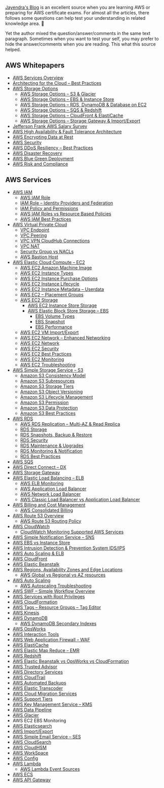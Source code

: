 [Jayendra's Blog](http://jayendrapatil.com) is an excellent source when you are learning AWS or preparing for AWS certificate exams. For almost all the articles, there follows some questions can help test your understanding in related knowledge area. 

Yet the author mixed the question/answer/comments in the same text paragraph. Sometimes when you want to test your self, you may prefer to hide the answer/comments when you are reading. This what this source helped.

<h2>AWS Whitepapers</h2>

<ul>
    <li><a href="https://github.com/algogz/jayendrapatil/blob/master/md/whitepaper/aws-services-overview.md">AWS Services Overview</a></li>
    <li><a href="https://github.com/algogz/jayendrapatil/blob/master/md/whitepaper/aws-architecting-for-the-cloud-best-practices-whitepaper.md">Architecting for the Cloud – Best Practices</a></li>
    <li><a href="https://github.com/algogz/jayendrapatil/blob/master/md/whitepaper/aws-storage-options-whitepaper.md">AWS Storage Options</a>
        <ul>
            <li><a href="https://github.com/algogz/jayendrapatil/blob/master/md/whitepaper/aws-storage-options-whitepaper-s3-glacier.md">AWS Storage Options – S3 &amp; Glacier</a></li>
            <li><a href="https://github.com/algogz/jayendrapatil/blob/master/md/whitepaper/aws-storage-options-whitepaper-ebs-instance-store.md">AWS Storage Options – EBS &amp; Instance Store</a></li>
            <li><a href="https://github.com/algogz/jayendrapatil/blob/master/md/whitepaper/aws-storage-options-rds-dynamodb.md">AWS Storage Options – RDS, DynamoDB &amp; Database on EC2</a></li>
            <li><a href="https://github.com/algogz/jayendrapatil/blob/master/md/whitepaper/aws-storage-options-sqs-redshift.md">AWS Storage Options – SQS &amp; Redshift</a></li>
            <li><a href="https://github.com/algogz/jayendrapatil/blob/master/md/whitepaper/aws-storage-options-cloudfront-elasticache.md">AWS Storage Options – CloudFront &amp; ElastiCache</a></li>
            <li><a href="https://github.com/algogz/jayendrapatil/blob/master/md/whitepaper/aws-storage-options-whitepaper-storage-gateway-importexport.md">AWS Storage Options – Storage Gateway &amp; Import/Export</a></li>
        </ul>
    </li>
    <li><a href="https://www.jeffersonfrank.com/aws-salary-survey.md">Jefferson Frank AWS Salary Survey</a></li>
    <li><a href="https://github.com/algogz/jayendrapatil/blob/master/md/whitepaper/aws-high-availability-fault-tolerance-architecture-certification.md">AWS High Availability &amp; Fault Tolerance Architecture</a></li>
    <li><a href="https://github.com/algogz/jayendrapatil/blob/master/md/whitepaper/aws-securing-data-at-rest.md">AWS Encrypting Data at Rest</a></li>
    <li><a href="https://github.com/algogz/jayendrapatil/blob/master/md/whitepaper/aws-security-whitepaper-overview.md">AWS Security</a></li>
    <li><a href="https://github.com/algogz/jayendrapatil/blob/master/md/whitepaper/aws-ddos-resiliency-best-practices-whitepaper-overview.md">AWS DDoS Resiliency – Best Practices</a></li>
    <li><a href="https://github.com/algogz/jayendrapatil/blob/master/md/whitepaper/aws-disaster-recovery-whitepaper.md">AWS Disaster Recovery</a></li>
    <li><a href="https://github.com/algogz/jayendrapatil/blob/master/md/whitepaper/aws-blue-green-deployment.md">AWS Blue Green Deployment</a></li>
    <li><a href="https://github.com/algogz/jayendrapatil/blob/master/md/whitepaper/aws-risk-and-compliance-whitepaper.md">AWS Risk and Compliance</a></li>
</ul>

<h2>AWS Services</h2>
<ul>
    <li><a href="https://github.com/algogz/jayendrapatil/blob/master/md/service/aws-iam-overview.md">AWS IAM</a>
        <ul>
            <li><a href="https://github.com/algogz/jayendrapatil/blob/master/md/service/aws-iam-role.md">AWS IAM Role</a></li>
            <li><a href="https://github.com/algogz/jayendrapatil/blob/master/md/service/iam-role-identity-providers-federation.md">IAM Role –&nbsp;Identity Providers and Federation</a></li>
            <li><a href="https://github.com/algogz/jayendrapatil/blob/master/md/service/aws-iam-access-management.md">IAM Policy and Permissions</a></li>
            <li><a href="https://github.com/algogz/jayendrapatil/blob/master/md/service/aws-iam-roles-vs-resource-based-policies.md">AWS IAM Roles vs Resource Based Policies</a></li>
            <li><a href="https://github.com/algogz/jayendrapatil/blob/master/md/service/aws-iam-best-practices.md">AWS IAM Best Practices</a></li>
        </ul>
    </li>
    <li><a href="https://github.com/algogz/jayendrapatil/blob/master/md/service/aws-virtual-private-cloud-vpc.md">AWS Virtual Private Cloud</a>
        <ul>
            <li><a href="https://github.com/algogz/jayendrapatil/blob/master/md/service/aws-vpc-endpoints.md">VPC Endpoint</a></li>
            <li><a href="https://github.com/algogz/jayendrapatil/blob/master/md/service/aws-vpc-peering.md">VPC Peering</a></li>
            <li><a href="https://github.com/algogz/jayendrapatil/blob/master/md/service/aws-vpc-vpn-cloudhub.md">VPC VPN CloudHub Connections</a></li>
            <li><a href="https://github.com/algogz/jayendrapatil/blob/master/md/service/aws-vpc-nat.md">VPC NAT</a></li>
            <li><a href="https://github.com/algogz/jayendrapatil/blob/master/md/service/aws-vpc-security-group-vs-nacls.md">Security Group vs NACLs</a></li>
            <li><a href="https://github.com/algogz/jayendrapatil/blob/master/md/service/aws-bastion-host.md">AWS Bastion Host</a></li>
        </ul>
    </li>
    <li><a href="https://github.com/algogz/jayendrapatil/blob/master/md/service/aws-ec2-overview.md">AWS Elastic Cloud Compute – EC2</a>
        <ul>
            <li><a href="https://github.com/algogz/jayendrapatil/blob/master/md/service/aws-ec2-amazon-machine-image-ami.md">AWS EC2 Amazon Machine Image</a></li>
            <li><a href="https://github.com/algogz/jayendrapatil/blob/master/md/service/aws-ec2-instance-types.md">AWS EC2 Instance Types</a></li>
            <li><a href="https://github.com/algogz/jayendrapatil/blob/master/md/service/aws-ec2-instance-purchasing-option.md">AWS EC2 Instance Purchase Options</a></li>
            <li><a href="https://github.com/algogz/jayendrapatil/blob/master/md/service/aws-ec2-instance-lifecycle.md">AWS EC2 Instance Lifecycle</a></li>
            <li><a href="https://github.com/algogz/jayendrapatil/blob/master/md/service/aws-ec2-instance-metadata-userdata.md">AWS EC2 Instance Metadata – Userdata</a></li>
            <li><a href="https://github.com/algogz/jayendrapatil/blob/master/md/service/aws-ec2-placement-groups.md">AWS EC2 – Placement Groups</a></li>
            <li><a href="https://github.com/algogz/jayendrapatil/blob/master/md/service/aws-ec2-storage.md">AWS EC2 Storage</a>
                <ul>
                    <li><a href="https://github.com/algogz/jayendrapatil/blob/master/md/service/aws-ec2-instance-store-storage.md">AWS EC2 Instance Store Storage</a></li>
                    <li><a href="https://github.com/algogz/jayendrapatil/blob/master/md/service/aws-ec2-ebs-storage.md">AWS Elastic Block Store Storage – EBS</a>
                        <ul>
                            <li><a href="https://github.com/algogz/jayendrapatil/blob/master/md/service/aws-ebs-volume-types.md">EBS Volume Types</a></li>
                            <li><a href="https://github.com/algogz/jayendrapatil/blob/master/md/service/aws-ebs-snapshot.md">EBS Snapshot</a></li>
                            <li><a href="https://github.com/algogz/jayendrapatil/blob/master/md/service/aws-ebs-performance.md">EBS Performance</a></li>
                        </ul>
                    </li>
                </ul>
            </li>
            <li><a href="https://github.com/algogz/jayendrapatil/blob/master/md/service/aws-ec2-vm-importexport.md">AWS EC2 VM Import/Export</a></li>
            <li><a href="https://github.com/algogz/jayendrapatil/blob/master/md/service/aws-ec2-enhanced-networking.md">AWS EC2 Network – Enhanced Networking</a></li>
            <li><a href="https://github.com/algogz/jayendrapatil/blob/master/md/service/aws-ec2-network.md">AWS EC2 Network</a></li>
            <li><a href="https://github.com/algogz/jayendrapatil/blob/master/md/service/aws-ec2-security.md">AWS EC2 Security</a></li>
            <li><a href="https://github.com/algogz/jayendrapatil/blob/master/md/service/aws-ec2-best-practices.md">AWS EC2 Best Practices</a></li>
            <li><a href="https://github.com/algogz/jayendrapatil/blob/master/md/service/aws-ec2-monitoring.md">AWS EC2 Monitoring</a></li>
            <li><a href="https://github.com/algogz/jayendrapatil/blob/master/md/service/aws-ec2-troubleshooting-connecting-to-an-instance.md">AWS EC2 Troubleshooting</a></li>
        </ul>
    </li>
    <li><a href="https://github.com/algogz/jayendrapatil/blob/master/md/service/aws-simple-storage-service-s3-overview.md">AWS Simple Storage Service – S3</a>
        <ul>
            <li><a href="https://github.com/algogz/jayendrapatil/blob/master/md/service/aws-s3-data-consistency-model.md">Amazon S3 Consistency Model</a></li>
            <li><a href="https://github.com/algogz/jayendrapatil/blob/master/md/service/aws-s3-subresources.md">Amazon S3 Subresources</a></li>
            <li><a href="https://github.com/algogz/jayendrapatil/blob/master/md/service/aws-s3-storage-classes.md">Amazon S3 Storage Tiers</a></li>
            <li><a href="https://github.com/algogz/jayendrapatil/blob/master/md/service/aws-s3-object-versioning.md">Amazon S3 Object Versioning</a></li>
            <li><a href="https://github.com/algogz/jayendrapatil/blob/master/md/service/aws-s3-object-lifecycle-management.md">Amazon S3 Lifecycle Management</a></li>
            <li><a href="https://github.com/algogz/jayendrapatil/blob/master/md/service/aws-s3-permisions.md">Amazon S3 Permission</a></li>
            <li><a href="https://github.com/algogz/jayendrapatil/blob/master/md/service/aws-s3-data-protection.md">Amazon S3 Data Protection</a></li>
            <li><a href="https://github.com/algogz/jayendrapatil/blob/master/md/service/aws-s3-best-practices.md">Amazon S3 Best Practices</a></li>
        </ul>
    </li>
    <li><a href="https://github.com/algogz/jayendrapatil/blob/master/md/service/aws-relational-database-service-rds.md">AWS RDS</a>
        <ul>
            <li><a href="https://github.com/algogz/jayendrapatil/blob/master/md/service/aws-rds-replication-multi-az-read-replica.md">AWS RDS Replication – Multi-AZ &amp; Read Replica</a></li>
            <li><a href="https://github.com/algogz/jayendrapatil/blob/master/md/service/aws-rds-storage.md">RDS Storage</a></li>
            <li><a href="https://github.com/algogz/jayendrapatil/blob/master/md/service/aws-rds-db-snapshot-backup-restore.md">RDS Snapshots, Backup &amp; Restore</a></li>
            <li><a href="https://github.com/algogz/jayendrapatil/blob/master/md/service/aws-rds-security.md">RDS Security</a></li>
            <li><a href="https://github.com/algogz/jayendrapatil/blob/master/md/service/aws-rds-db-maintenance-upgrades.md">RDS Maintenance &amp; Upgrades</a></li>
            <li><a href="https://github.com/algogz/jayendrapatil/blob/master/md/service/aws-rds-monitoring-notification.md">RDS Monitoring &amp; Notification</a></li>
            <li><a href="https://github.com/algogz/jayendrapatil/blob/master/md/service/aws-certification-rds-best-practices.md">RDS Best Practices</a></li>
        </ul>
    </li>
    <li><a href="https://github.com/algogz/jayendrapatil/blob/master/md/service/aws-sqs-simple-queue-service.md">AWS SQS</a></li>
    <li><a href="https://github.com/algogz/jayendrapatil/blob/master/md/service/aws-direct-connect-dx.md">AWS Direct Connect – DX</a></li>
    <li><a href="https://github.com/algogz/jayendrapatil/blob/master/md/service/aws-storage-gateway.md">AWS Storage Gateway</a></li>
    <li><a href="https://github.com/algogz/jayendrapatil/blob/master/md/service/aws-elastic-load-balancing.md">AWS Elastic Load Balancing – ELB</a>
        <ul>
            <li><a href="https://github.com/algogz/jayendrapatil/blob/master/md/service/aws-elb-monitoring.md">AWS ELB Monitoring</a></li>
            <li><a href="https://github.com/algogz/jayendrapatil/blob/master/md/service/aws-elb-application-load-balancer.md">AWS Application Load Balancer</a></li>
            <li><a href="https://github.com/algogz/jayendrapatil/blob/master/md/service/aws-elb-network-load-balancer.md">AWS Network Load Balancer</a></li>
            <li><a href="https://github.com/algogz/jayendrapatil/blob/master/md/service/aws-classic-load-balancer-vs-application-load-balancer.md">AWS Classic Load Balancer vs Application Load Balancer</a></li>
        </ul>
    </li>
    <li><a href="https://github.com/algogz/jayendrapatil/blob/master/md/service/aws-billing-cost-management-certification.md">AWS Billing and Cost Management</a>
        <ul>
            <li><a href="https://github.com/algogz/jayendrapatil/blob/master/md/service/aws-consolidated-billing.md">AWS Consolidated Billing</a></li>
        </ul>
    </li>
    <li><a href="https://github.com/algogz/jayendrapatil/blob/master/md/service/aws-route-53.md">AWS Route 53 Overview</a>
        <ul>
            <li><a href="https://github.com/algogz/jayendrapatil/blob/master/md/service/aws-route-53-routing-policy.md">AWS Route 53 Routing Policy</a></li>
        </ul>
    </li>
    <li><a href="https://github.com/algogz/jayendrapatil/blob/master/md/service/aws-cloudwatch-overview.md">AWS CloudWatch</a>
        <ul>
            <li><a href="https://github.com/algogz/jayendrapatil/blob/master/md/service/cloudwatch-monitoring-supported-aws-services.md">CloudWatch Monitoring Supported AWS Services</a></li>
        </ul>
    </li>
    <li><a href="https://github.com/algogz/jayendrapatil/blob/master/md/service/aws-sns-simple-notification-service.md">AWS Simple Notification Service – SNS</a></li>
    <li><a href="https://github.com/algogz/jayendrapatil/blob/master/md/service/aws-ebs-vs-instance-store.md">AWS EBS vs Instance Store</a></li>
    <li><a href="https://github.com/algogz/jayendrapatil/blob/master/md/service/aws-intrusion-detection-prevention-idsips.md">AWS Intrusion Detection &amp; Prevention System IDS/IPS</a></li>
    <li><span id="ezoic-pub-ad-placeholder-111" class="ezoic-adpicker-ad"></span><a href="https://github.com/algogz/jayendrapatil/blob/master/md/service/aws-auto-scaling-elb.md">AWS Auto Scaling &amp; ELB</a></li>
    <li><a href="https://github.com/algogz/jayendrapatil/blob/master/md/service/aws-cloudfront.md">AWS CloudFront</a></li>
    <li><a href="https://github.com/algogz/jayendrapatil/blob/master/md/service/aws-elastic-beanstalk.md">AWS Elastic Beanstalk</a></li>
    <li><a href="https://github.com/algogz/jayendrapatil/blob/master/md/service/aws-regions-availability-zones-and-edge-locations.md">AWS Regions, Availability Zones and Edge Locations</a>
        <ul>
            <li><a href="https://github.com/algogz/jayendrapatil/blob/master/md/service/aws-global-vs-regional-vs-az-resources.md">AWS Global vs Regional vs AZ resources</a></li>
        </ul>
    </li>
    <li><a href="https://github.com/algogz/jayendrapatil/blob/master/md/service/aws-auto-scaling.md">AWS Auto Scaling</a>
        <ul>
            <li><a href="https://github.com/algogz/jayendrapatil/blob/master/md/service/aws-autoscaling-troubleshooting.md">AWS Autoscaling Troubleshooting</a></li>
        </ul>
    </li>
    <li><a href="https://github.com/algogz/jayendrapatil/blob/master/md/service/aws-swf.md">AWS SWF – Simple Workflow Overview</a></li>
    <li><a href="https://github.com/algogz/jayendrapatil/blob/master/md/service/aws-root-access-enabled-services.md">AWS Services with Root Privileges</a></li>
    <li><a href="https://github.com/algogz/jayendrapatil/blob/master/md/service/aws-cloudformation.md">AWS CloudFormation</a></li>
    <li><a href="https://github.com/algogz/jayendrapatil/blob/master/md/service/aws-resource-tags.md">AWS Tags – Resource Groups – Tag Editor</a></li>
    <li><a href="https://github.com/algogz/jayendrapatil/blob/master/md/service/aws-kinesis.md">AWS Kinesis</a></li>
    <li><a href="https://github.com/algogz/jayendrapatil/blob/master/md/service/aws-dynamodb.md">AWS DynamoDB</a>
        <ul>
            <li><a href="https://github.com/algogz/jayendrapatil/blob/master/md/service/aws-dynamodb-secondary-indexes.md">AWS DynamoDB Secondary Indexes</a></li>
        </ul>
    </li>
    <li><a href="https://github.com/algogz/jayendrapatil/blob/master/md/service/aws-opsworks.md">AWS OpsWorks</a></li>
    <li><a href="https://github.com/algogz/jayendrapatil/blob/master/md/service/aws-interaction-tools.md">AWS Interaction Tools</a></li>
    <li><a href="https://github.com/algogz/jayendrapatil/blob/master/md/service/aws-waf.md">AWS Web Application Firewall – WAF</a></li>
    <li><a href="https://github.com/algogz/jayendrapatil/blob/master/md/service/aws-elasticache-certification.md">AWS ElastiCache</a></li>
    <li><a href="https://github.com/algogz/jayendrapatil/blob/master/md/service/aws-emr-certification.md">AWS Elastic Map Reduce – EMR</a></li>
    <li><a href="https://github.com/algogz/jayendrapatil/blob/master/md/service/aws-redshift.md">AWS Redshift</a></li>
    <li><a href="https://github.com/algogz/jayendrapatil/blob/master/md/service/aws-elastic-beanstalk-vs-opsworks-vs-cloudformation.md">AWS Elastic Beanstalk vs OpsWorks vs CloudFormation</a></li>
    <li><a href="https://github.com/algogz/jayendrapatil/blob/master/md/service/aws-trusted-advisor-categories.md">AWS Trusted Advisor</a></li>
    <li><a href="https://github.com/algogz/jayendrapatil/blob/master/md/service/aws-directory-services.md">AWS Directory Services</a></li>
    <li><a href="https://github.com/algogz/jayendrapatil/blob/master/md/service/aws-cloudtrail.md">AWS CloudTrail</a></li>
    <li><a href="https://github.com/algogz/jayendrapatil/blob/master/md/service/aws-automated-backups.md">AWS Automated Backups</a></li>
    <li><a href="https://github.com/algogz/jayendrapatil/blob/master/md/service/aws-elastic-transcoder.md">AWS Elastic Transcoder</a></li>
    <li><a href="https://github.com/algogz/jayendrapatil/blob/master/md/service/aws-cloud-migration-services.md">AWS Cloud Migration Services</a></li>
    <li><a href="https://github.com/algogz/jayendrapatil/blob/master/md/service/aws-support-tiers.md">AWS Support Tiers</a></li>
    <li><a href="https://github.com/algogz/jayendrapatil/blob/master/md/service/aws-key-management-service-kms.md">AWS Key Management Service – KMS</a></li>
    <li><a href="https://github.com/algogz/jayendrapatil/blob/master/md/service/aws-data-pipeline.md">AWS Data Pipeline</a></li>
    <li><a href="https://github.com/algogz/jayendrapatil/blob/master/md/service/aws-glacier.md">AWS Glacier</a></li>
    <li>AWS EC2 EBS Monitoring</li>
    <li><a href="https://github.com/algogz/jayendrapatil/blob/master/md/service/aws-elasticsearch.md">AWS Elasticsearch</a></li>
    <li><a href="https://github.com/algogz/jayendrapatil/blob/master/md/service/aws-importexport.md">AWS Import/Export</a></li>
    <li><a href="https://github.com/algogz/jayendrapatil/blob/master/md/service/aws-simple-email-service-ses.md">AWS Simple Email Service – SES</a></li>
    <li><a href="https://github.com/algogz/jayendrapatil/blob/master/md/service/aws-cloudsearch.md">AWS CloudSearch</a></li>
    <li><a href="https://github.com/algogz/jayendrapatil/blob/master/md/service/aws-cloudhsm.md">AWS CloudHSM</a></li>
    <li><a href="https://github.com/algogz/jayendrapatil/blob/master/md/service/aws-workspace.md">AWS WorkSpace</a></li>
    <li><a href="https://github.com/algogz/jayendrapatil/blob/master/md/service/aws-config.md">AWS Config</a></li>
    <li><a href="https://github.com/algogz/jayendrapatil/blob/master/md/service/aws-lambda.md">AWS Lambda</a>
        <ul>
            <li><a href="https://github.com/algogz/jayendrapatil/blob/master/md/service/aws-lambda-event-source.md">AWS Lambda Event Sources</a></li>
        </ul>
    </li>
    <li><a href="https://github.com/algogz/jayendrapatil/blob/master/md/service/aws-ec2-container-service-ecs.md">AWS ECS</a></li>
    <li><a href="https://github.com/algogz/jayendrapatil/blob/master/md/service/aws-api-gateway.md">AWS API Gateway</a></li>
</ul>